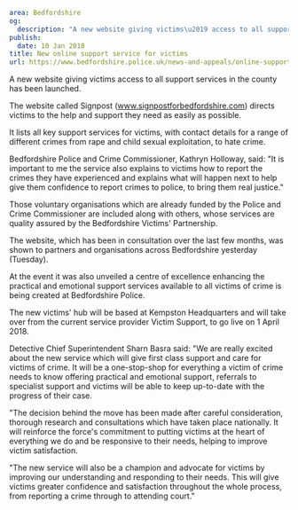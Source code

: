 ```yaml
area: Bedfordshire
og:
  description: "A new website giving victims\u2019 access to all support services in the county has been launched."
publish:
  date: 10 Jan 2018
title: New online support service for victims
url: https://www.bedfordshire.police.uk/news-and-appeals/online-support-service-victims
```

A new website giving victims access to all support services in the county has been launched.

The website called Signpost (www.signpostforbedfordshire.com) directs victims to the help and support they need as easily as possible.

It lists all key support services for victims, with contact details for a range of different crimes from rape and child sexual exploitation, to hate crime.

Bedfordshire Police and Crime Commissioner, Kathryn Holloway, said: "It is important to me the service also explains to victims how to report the crimes they have experienced and explains what will happen next to help give them confidence to report crimes to police, to bring them real justice."

Those voluntary organisations which are already funded by the Police and Crime Commissioner are included along with others, whose services are quality assured by the Bedfordshire Victims' Partnership.

The website, which has been in consultation over the last few months, was shown to partners and organisations across Bedfordshire yesterday (Tuesday).

At the event it was also unveiled a centre of excellence enhancing the practical and emotional support services available to all victims of crime is being created at Bedfordshire Police.

The new victims' hub will be based at Kempston Headquarters and will take over from the current service provider Victim Support, to go live on 1 April 2018.

Detective Chief Superintendent Sharn Basra said: "We are really excited about the new service which will give first class support and care for victims of crime. It will be a one-stop-shop for everything a victim of crime needs to know offering practical and emotional support, referrals to specialist support and victims will be able to keep up-to-date with the progress of their case.

"The decision behind the move has been made after careful consideration, thorough research and consultations which have taken place nationally. It will reinforce the force's commitment to putting victims at the heart of everything we do and be responsive to their needs, helping to improve victim satisfaction.

"The new service will also be a champion and advocate for victims by improving our understanding and responding to their needs. This will give victims greater confidence and satisfaction throughout the whole process, from reporting a crime through to attending court."
